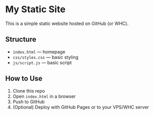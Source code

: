 # My Static Site

This is a simple static website hosted on GitHub (or WHC).

## Structure

- `index.html` — homepage
- `css/styles.css` — basic styling
- `js/script.js` — basic script

## How to Use

1. Clone this repo
2. Open `index.html` in a browser
3. Push to GitHub
4. (Optional) Deploy with GitHub Pages or to your VPS/WHC server
